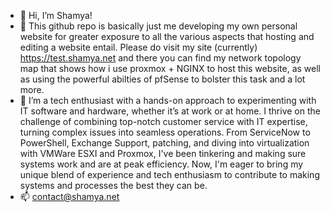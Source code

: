 - 👋 Hi, I’m Shamya!
- 👀 This github repo is basically just me developing my own personal website for greater exposure to all the various aspects that hosting and editing a website entail. 
Please do visit my site (currently) https://test.shamya.net and there you can find my network topology map that shows how i use proxmox + NGINX to host this website, as well as using the powerful abilties of pfSense to bolster this task and a lot more.
- 🌱 I’m a tech enthusiast with a hands-on approach to experimenting with IT software and hardware, 
                           whether it’s at work or at home. I thrive on the challenge of combining 
                           top-notch customer service with IT expertise, turning complex issues into 
                           seamless operations. From ServiceNow to PowerShell, Exchange Support, patching, 
                           and diving into virtualization with VMWare ESXI and Proxmox, I've been tinkering 
                           and making sure systems work and are at peak efficiency. Now, I'm eager to bring 
                           my unique blend of experience and tech enthusiasm to contribute to making systems 
                           and processes the best they can be.
- 📫 contact@shamya.net


